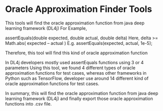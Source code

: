 # Oracle Approximation Finder Tools

This tools will find the oracle approximation function from java deep learning framework (DL4j)
For Example,
 
assertEquals(double expected, double actual, double delta)
Here, delta >= Math.abs( expected – actual ) 
E.g. assertEquals(expected, actual, 1e-5);

Therefore, this tool will find this kind of oracle approximation function

In DL4j developers mostly used assertEquals functions using 3 or 4 parameters
Using this tool, we found 4 different types of oracle approximation functions for test cases, whereas other frameworks in Python such as TensorFlow, developer use around 14 different kind of oracle approximation functions for test cases.

In summary, this will find the oracle approximation function from java deep learning framework (DL4j) and finally export those oracle approximation functions into .csv file.
